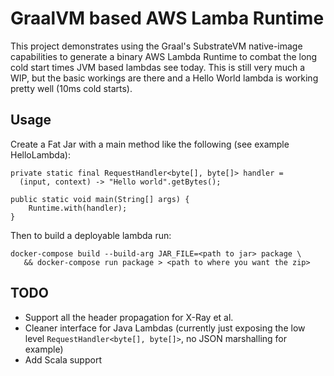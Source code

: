 # GraalVM based AWS Lamba Runtime

This project demonstrates using the Graal's SubstrateVM native-image capabilities to generate a binary AWS Lambda Runtime to combat the long cold start times JVM based lambdas see today. This is still very much a WIP, but the basic workings are there and a Hello World lambda is working pretty well (10ms cold starts).

## Usage

Create a Fat Jar with a main method like the following (see example HelloLambda):

```
private static final RequestHandler<byte[], byte[]> handler =
  (input, context) -> "Hello world".getBytes();

public static void main(String[] args) {
    Runtime.with(handler);
}
```

Then to build a deployable lambda run:
```
docker-compose build --build-arg JAR_FILE=<path to jar> package \
   && docker-compose run package > <path to where you want the zip>
```

## TODO
* Support all the header propagation for X-Ray et al.
* Cleaner interface for Java Lambdas (currently just exposing the low level `RequestHandler<byte[], byte[]>`, no JSON marshalling for example)
* Add Scala support
